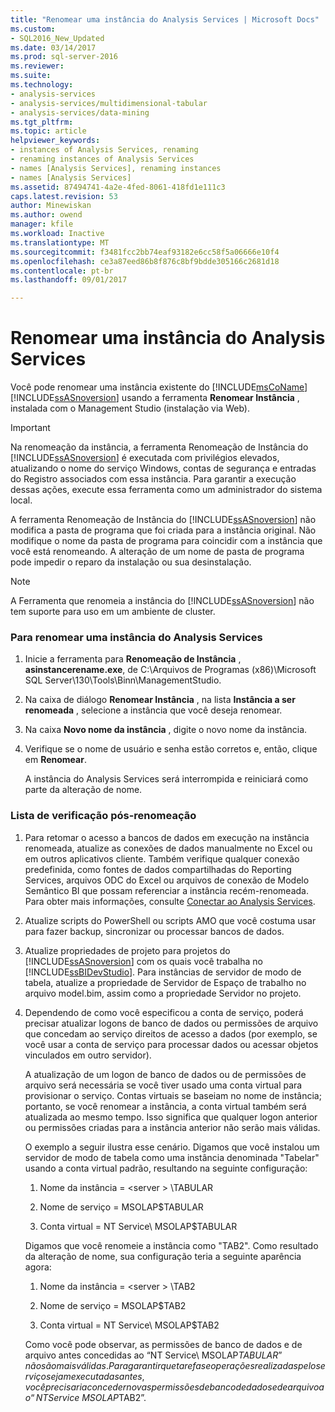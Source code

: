 ```yaml
---
title: "Renomear uma instância do Analysis Services | Microsoft Docs"
ms.custom:
- SQL2016_New_Updated
ms.date: 03/14/2017
ms.prod: sql-server-2016
ms.reviewer: 
ms.suite: 
ms.technology:
- analysis-services
- analysis-services/multidimensional-tabular
- analysis-services/data-mining
ms.tgt_pltfrm: 
ms.topic: article
helpviewer_keywords:
- instances of Analysis Services, renaming
- renaming instances of Analysis Services
- names [Analysis Services], renaming instances
- names [Analysis Services]
ms.assetid: 87494741-4a2e-4fed-8061-418fd1e111c3
caps.latest.revision: 53
author: Minewiskan
ms.author: owend
manager: kfile
ms.workload: Inactive
ms.translationtype: MT
ms.sourcegitcommit: f3481fcc2bb74eaf93182e6cc58f5a06666e10f4
ms.openlocfilehash: ce3a87eed86b8f876c8bf9bdde305166c2681d18
ms.contentlocale: pt-br
ms.lasthandoff: 09/01/2017

---
```

# <a name="rename-an-analysis-services-instance"></a>Renomear uma instância do Analysis Services
  Você pode renomear uma instância existente do [!INCLUDE[msCoName](../../includes/msconame-md.md)] [!INCLUDE[ssASnoversion](../../includes/ssasnoversion-md.md)] usando a ferramenta **Renomear Instância** , instalada com o Management Studio (instalação via Web).  
  
> [!IMPORTANT]  
>  Na renomeação da instância, a ferramenta Renomeação de Instância do [!INCLUDE[ssASnoversion](../../includes/ssasnoversion-md.md)] é executada com privilégios elevados, atualizando o nome do serviço Windows, contas de segurança e entradas do Registro associados com essa instância. Para garantir a execução dessas ações, execute essa ferramenta como um administrador do sistema local.  
  
 A ferramenta Renomeação de Instância do [!INCLUDE[ssASnoversion](../../includes/ssasnoversion-md.md)] não modifica a pasta de programa que foi criada para a instância original. Não modifique o nome da pasta de programa para coincidir com a instância que você está renomeando. A alteração de um nome de pasta de programa pode impedir o reparo da instalação ou sua desinstalação.  
  
> [!NOTE]  
>  A Ferramenta que renomeia a instância do [!INCLUDE[ssASnoversion](../../includes/ssasnoversion-md.md)] não tem suporte para uso em um ambiente de cluster.  
  
### <a name="to-rename-an-instance-of-analysis-services"></a>Para renomear uma instância do Analysis Services  
  
1.  Inicie a ferramenta para **Renomeação de Instância** , **asinstancerename.exe**, de C:\Arquivos de Programas (x86)\Microsoft SQL Server\130\Tools\Binn\ManagementStudio.  
  
2.  Na caixa de diálogo **Renomear Instância** , na lista **Instância a ser renomeada** , selecione a instância que você deseja renomear.  
  
3.  Na caixa **Novo nome da instância** , digite o novo nome da instância.  
  
4.  Verifique se o nome de usuário e senha estão corretos e, então, clique em **Renomear**.  
  
     A instância do Analysis Services será interrompida e reiniciará como parte da alteração de nome.  
  
### <a name="post-rename-checklist"></a>Lista de verificação pós-renomeação  
  
1.  Para retomar o acesso a bancos de dados em execução na instância renomeada, atualize as conexões de dados manualmente no Excel ou em outros aplicativos cliente. Também verifique qualquer conexão predefinida, como fontes de dados compartilhadas do Reporting Services, arquivos ODC do Excel ou arquivos de conexão de Modelo Semântico BI que possam referenciar a instância recém-renomeada. Para obter mais informações, consulte [Conectar ao Analysis Services](../../analysis-services/instances/connect-to-analysis-services.md).  
  
2.  Atualize scripts do PowerShell ou scripts AMO que você costuma usar para fazer backup, sincronizar ou processar bancos de dados.  
  
3.  Atualize propriedades de projeto para projetos do [!INCLUDE[ssASnoversion](../../includes/ssasnoversion-md.md)] com os quais você trabalha no [!INCLUDE[ssBIDevStudio](../../includes/ssbidevstudio-md.md)]. Para instâncias de servidor de modo de tabela, atualize a propriedade de Servidor de Espaço de trabalho no arquivo model.bim, assim como a propriedade Servidor no projeto.  
  
4.  Dependendo de como você especificou a conta de serviço, poderá precisar atualizar logons de banco de dados ou permissões de arquivo que concedam ao serviço direitos de acesso a dados (por exemplo, se você usar a conta de serviço para processar dados ou acessar objetos vinculados em outro servidor).  
  
     A atualização de um logon de banco de dados ou de permissões de arquivo será necessária se você tiver usado uma conta virtual para provisionar o serviço. Contas virtuais se baseiam no nome de instância; portanto, se você renomear a instância, a conta virtual também será atualizada ao mesmo tempo. Isso significa que qualquer logon anterior ou permissões criadas para a instância anterior não serão mais válidas.  
  
     O exemplo a seguir ilustra esse cenário. Digamos que você instalou um servidor de modo de tabela como uma instância denominada "Tabelar" usando a conta virtual padrão, resultando na seguinte configuração:  
  
    1.  Nome da instância = \<server > \TABULAR  
  
    2.  Nome de serviço = MSOLAP$TABULAR  
  
    3.  Conta virtual = NT Service\ MSOLAP$TABULAR  
  
     Digamos que você renomeie a instância como "TAB2". Como resultado da alteração de nome, sua configuração teria a seguinte aparência agora:  
  
    1.  Nome da instância = \<server > \TAB2  
  
    2.  Nome de serviço = MSOLAP$TAB2  
  
    3.  Conta virtual = NT Service\ MSOLAP$TAB2  
  
     Como você pode observar, as permissões de banco de dados e de arquivo antes concedidas ao “NT Service\ MSOLAP$TABULAR” não são mais válidas. Para garantir que tarefas e operações realizadas pelo serviço sejam executadas antes, você precisaria conceder novas permissões de banco de dados e de arquivo ao “NT Service\ MSOLAP$TAB2”.  
  
  

